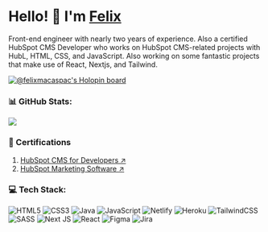 # Hello! 👋 I'm [Felix](https://felixmacaspac.dev)
Front-end engineer with nearly two years of experience. Also a certified HubSpot CMS Developer who works on HubSpot CMS-related projects with HubL, HTML, CSS, and JavaScript. Also working on some fantastic projects that make use of React, Nextjs, and Tailwind.

[![@felixmacaspac's Holopin board](https://holopin.me/felixmacaspac)](https://holopin.io/@felixmacaspac)

### 📊 GitHub Stats:
![](https://github-readme-streak-stats.herokuapp.com/?user=felixmacaspac&theme=midnight-purple&hide_border=false)

### 📜 Certifications
<ol>
  <li><a target="_blank" href="https://app.hubspot.com/academy/achievements/clt3bnwb/en/1/felix-macaspac/hubspot-cms-for-developers">HubSpot CMS for Developers ↗️</a></li> 
  <li><a target="_blank" href="https://app.hubspot.com/academy/achievements/9z322p95/en/1/felix-macaspac/hubspot-marketing-software📜">HubSpot Marketing Software ↗️</a></li> 
</ol>

### 💻 Tech Stack:
![HTML5](https://img.shields.io/badge/html5-%23E34F26.svg?style=for-the-badge&logo=html5&logoColor=white) ![CSS3](https://img.shields.io/badge/css3-%231572B6.svg?style=for-the-badge&logo=css3&logoColor=white) ![Java](https://img.shields.io/badge/java-%23ED8B00.svg?style=for-the-badge&logo=java&logoColor=white) ![JavaScript](https://img.shields.io/badge/javascript-%23323330.svg?style=for-the-badge&logo=javascript&logoColor=%23F7DF1E) ![Netlify](https://img.shields.io/badge/netlify-%23000000.svg?style=for-the-badge&logo=netlify&logoColor=#00C7B7) ![Heroku](https://img.shields.io/badge/heroku-%23430098.svg?style=for-the-badge&logo=heroku&logoColor=white) ![TailwindCSS](https://img.shields.io/badge/tailwindcss-%2338B2AC.svg?style=for-the-badge&logo=tailwind-css&logoColor=white) ![SASS](https://img.shields.io/badge/SASS-hotpink.svg?style=for-the-badge&logo=SASS&logoColor=white) ![Next JS](https://img.shields.io/badge/Next-black?style=for-the-badge&logo=next.js&logoColor=white) ![React](https://img.shields.io/badge/react-%2320232a.svg?style=for-the-badge&logo=react&logoColor=%2361DAFB) 	![Figma](https://img.shields.io/badge/figma-%23F24E1E.svg?style=for-the-badge&logo=figma&logoColor=white) ![Jira](https://img.shields.io/badge/jira-%230A0FFF.svg?style=for-the-badge&logo=jira&logoColor=white)
